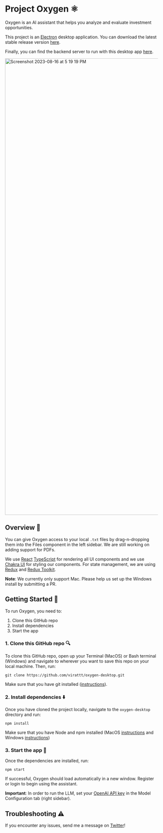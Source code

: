 # Project Oxygen ⚛️
Oxygen is an AI assistant that helps you analyze and evaluate investment opportunities.  

This project is an [Electron](https://www.electronjs.org/) desktop application.  You can download the latest stable release version [here](https://github.com/virattt/oxygen-desktop/releases).

Finally, you can find the backend server to run with this desktop app [here](https://github.com/virattt/oxygen-backend).

<img width="1504" alt="Screenshot 2023-08-16 at 5 19 19 PM" src="https://github.com/virattt/project-oxygen/assets/901795/be499d98-7c70-4fc7-9af5-c996f479537e">

## Overview 👋
You can give Oxygen access to your local `.txt` files by drag-n-dropping them into the Files component in the left sidebar.  We are still working on adding support for PDFs.

We use [React](https://react.dev/) [TypeScript](https://www.typescriptlang.org/docs/handbook/react.html) for rendering all UI components and we use [Chakra UI](https://chakra-ui.com/) for styling our components.  For state management, we are using [Redux](https://redux.js.org/) and [Redux Toolkit](https://redux-toolkit.js.org/).

**Note**: We currently only support Mac.  Please help us set up the Windows install by submitting a PR.
## Getting Started 🏁
To run Oxygen, you need to:

1. Clone this GitHub repo
2. Install dependencies
3. Start the app

### 1. Clone this GitHub repo 🔍
To clone this GitHub repo, open up your Terminal (MacOS) or Bash terminal (Windows) and navigate to wherever you want to save this repo on your local machine.  Then, run: 

```
git clone https://github.com/virattt/oxygen-desktop.git
```

Make sure that you have git installed ([instructions](https://github.com/git-guides/install-git)).

### 2. Install dependencies ⬇️
Once you have cloned the project locally, navigate to the `oxygen-desktop` directory and run:

```
npm install
```

Make sure that you have Node and npm installed (MacOS [instructions](https://nodejs.org/en/download/package-manager#macos) and Windows [instructions](https://nodejs.org/en/download/package-manager#windows-1))

### 3. Start the app 🚀
Once the dependencies are installed, run:
```
npm start
```

If successful, Oxygen should load automatically in a new window.  Register or login to begin using the assistant.

**Important**: In order to run the LLM, set your [OpenAI API key](https://platform.openai.com/account/api-keys) in the Model Configuration tab (right sidebar).

## Troubleshooting ⚠️
If you encounter any issues, send me a message on [Twitter](https://twitter.com/virattt)!
